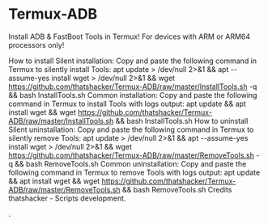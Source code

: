 # Termux-ADB


Install ADB & FastBoot Tools in Termux!
For devices with ARM or ARM64 processors only!

How to install
Silent installation:
Copy and paste the following command in Termux to silently install Tools:
apt update > /dev/null 2>&1 && apt --assume-yes install wget > /dev/null 2>&1 && wget https://github.com/thatshacker/Termux-ADB/raw/master/InstallTools.sh -q && bash InstallTools.sh
Common installation:
Copy and paste the following command in Termux to install Tools with logs output:
apt update && apt install wget && wget https://github.com/thatshacker/Termux-ADB/raw/master/InstallTools.sh && bash InstallTools.sh
How to uninstall
Silent uninstallation:
Copy and paste the following command in Termux to silently remove Tools:
apt update > /dev/null 2>&1 && apt --assume-yes install wget > /dev/null 2>&1 && wget https://github.com/thatshacker/Termux-ADB/raw/master/RemoveTools.sh -q && bash RemoveTools.sh
Common uninstallation:
Copy and paste the following command in Termux to remove Tools with logs output:
apt update && apt install wget && wget https://github.com/thatshacker/Termux-ADB/raw/master/RemoveTools.sh && bash RemoveTools.sh
Credits
thatshacker - Scripts development.

.
